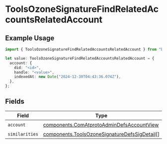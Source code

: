 # ToolsOzoneSignatureFindRelatedAccountsRelatedAccount

## Example Usage

```typescript
import { ToolsOzoneSignatureFindRelatedAccountsRelatedAccount } from "bluesky/models/components";

let value: ToolsOzoneSignatureFindRelatedAccountsRelatedAccount = {
  account: {
    did: "<id>",
    handle: "<value>",
    indexedAt: new Date("2024-12-30T04:43:36.074Z"),
  },
};
```

## Fields

| Field                                                                                                        | Type                                                                                                         | Required                                                                                                     | Description                                                                                                  |
| ------------------------------------------------------------------------------------------------------------ | ------------------------------------------------------------------------------------------------------------ | ------------------------------------------------------------------------------------------------------------ | ------------------------------------------------------------------------------------------------------------ |
| `account`                                                                                                    | [components.ComAtprotoAdminDefsAccountView](../../models/components/comatprotoadmindefsaccountview.md)       | :heavy_check_mark:                                                                                           | N/A                                                                                                          |
| `similarities`                                                                                               | [components.ToolsOzoneSignatureDefsSigDetail](../../models/components/toolsozonesignaturedefssigdetail.md)[] | :heavy_minus_sign:                                                                                           | N/A                                                                                                          |